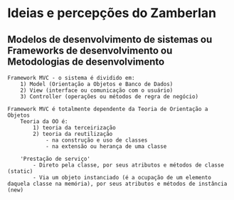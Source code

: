 # Ideias e percepções do Zamberlan

## Modelos de desenvolvimento de sistemas ou Frameworks de desenvolvimento ou Metodologias de desenvolvimento

    Framework MVC - o sistema é dividido em:
        1) Model (Orientação a Objetos e Banco de Dados)
        2) View (interface ou comunicação com o usuário) 
        3) Controller (operações ou métodos de regra de negócio)

    Framework MVC é totalmente dependente da Teoria de Orientação a Objetos
        Teoria da OO é: 
            1) teoria da terceirização
            2) teoria da reutilização
                - na construção e uso de classes
                - na extensão ou herança de uma classe
        
        'Prestação de serviço'
            - Direto pela classe, por seus atributos e métodos de classe (static)
            - Via um objeto instanciado (é a ocupação de um elemento daquela classe na memória), por seus atributos e métodos de instância (new)
